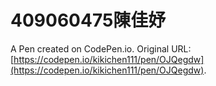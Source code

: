 # 409060475陳佳妤

A Pen created on CodePen.io. Original URL: [https://codepen.io/kikichen111/pen/OJQegdw](https://codepen.io/kikichen111/pen/OJQegdw).

